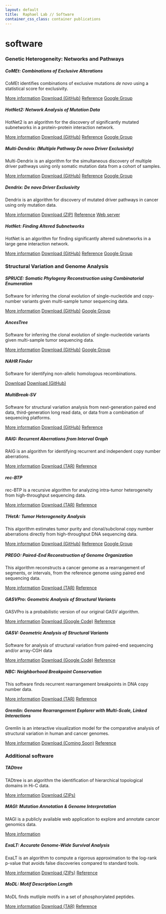 ```yaml
---
layout: default
title:  Raphael Lab // Software
container_css_class: container publications
---
```


# software

### Genetic Heterogeneity: Networks and Pathways

##### CoMEt: Combinations of Exclusive Alterations
CoMEt identifies combinations of exclusive mutations <i>de novo</i> using a statistical score for exclusivity.

<span class="label label-primary">
	<a href="/projects/comet">More information</a>
</span><span class="label label-danger">
	<a href="https://github.com/raphael-group/comet/releases">Download (GitHub)</a>
</span><span class="label label-success">
	<a href="/projects/comet#reference">Reference</a>
</span><span class="label label-warning">
	<a href="https://groups.google.com/forum/#!forum/dendrix">Google Group</a>
</span>

<br/>

##### HotNet2: Network Analysis of Mutation Data
HotNet2 is an algorithm for the discovery of significantly mutated subnetworks in a protein-protein interaction network.

<span class="label label-primary">
	<a href="/projects/hotnet2">More information</a>
</span><span class="label label-danger">
	<a href="https://github.com/raphael-group/hotnet2/releases">Download (GitHub)</a>
</span><span class="label label-success">
	<a href="/projects/hotnet2#reference">Reference</a>
</span><span class="label label-warning">
	<a href="https://groups.google.com/forum/#!forum/hotnet-users">Google Group</a>
</span>

<br/>

##### Multi-Dendrix: (Multiple Pathway De novo Driver Exclusivity)
Multi-Dendrix is an algorithm for the simultaneous discovery of multiple driver pathways using only somatic mutation data from a cohort of samples.

<span class="label label-primary">
	<a href="/projects/multi-dendrix">More information</a>
</span><span class="label label-danger">
	<a href="https://github.com/raphael-group/multi-dendrix">Download (GitHub)</a>
</span><span class="label label-success">
	<a href="/projects/multi-dendrix#reference">Reference</a>
</span><span class="label label-warning">
	<a href="https://groups.google.com/forum/#!forum/dendrix">Google Group</a>
</span>

<br/>

##### Dendrix: De novo Driver Exclusivity
Dendrix is an algorithm for discovery of mutated driver pathways in cancer using only mutation data. 

<span class="label label-primary">
	<a href="/projects/dendrix">More information</a>
</span><span class="label label-danger">
	<a href="http://compbio-research.cs.brown.edu/software/Dendrix/Dendrix_v0.3.zip">Download (ZIP)</a>
</span><span class="label label-success">
	<a href="/projects/dendrix#reference">Reference</a>
</span><span class="label label-info">
	<a href="http://ccmbweb.ccv.brown.edu/dendrix/">Web server</a>
</span>

<br/>

##### HotNet: Finding Altered Subnetworks
HotNet is an algorithm for finding significantly altered subnetworks in a large gene interaction network. 

<span class="label label-primary">
	<a href="/projects/hotnet">More information</a>
</span><span class="label label-danger">
	<a href="https://github.com/raphael-group/hotnet/releases">Download (GitHub)</a>
</span>
<span class="label label-success">
	<a href="/projects/hotnet#reference">Reference</a>
</span><span class="label label-warning">
	<a href="https://groups.google.com/forum/#!forum/hotnet-users">Google Group</a>
</span>

<br/>

### Structural Variation and Genome Analysis

##### SPRUCE: Somatic Phylogeny Reconstruction using Combinatorial Enumeration #####
Software for inferring the clonal evolution of single-nucleotide and copy-number variants given multi-sample tumor sequencing data.

<span class="label label-primary">
	<a href="/projects/spruce">More information</a>
</span><span class="label label-danger">
	<a href="https://github.com/raphael-group/spruce">Download (GitHub)</a>
</span><span class="label label-warning">
	<a href="https://groups.google.com/forum/#!forum/spruce">Google Group</a>

<br/>

##### AncesTree #####
Software for inferring the clonal evolution of single-nucleotide variants given multi-sample tumor sequencing data.

<span class="label label-primary">
	<a href="/projects/ancestree">More information</a>
</span><span class="label label-danger">
	<a href="https://github.com/raphael-group/AncesTree">Download (GitHub)</a>
</span><span class="label label-warning">
	<a href="https://groups.google.com/forum/#!forum/ancestree">Google Group</a>

<br/>

##### NAHR Finder #####
Software for identifying non-allelic homologous recombinations.

<span class="label label-danger">
	<a href="http://compbio-research.cs.brown.edu/software/NAHR/NAHR_finder-0.0.1.tar.gz">Download</a>
</span><span class="label label-danger">
	<a href="https://github.com/mmp3/detect-NAHR">Download (GitHub)</a>
</span>

<br/>

##### MultiBreak-SV
Software for structural variation analysis from next-generation paired end data, third-generation
long read data, or data from a combination of sequencing platforms.

<span class="label label-primary">
	<a href="/projects/multibreaksv">More information</a>
</span><span class="label label-danger">
	<a href="https://github.com/raphael-group/multibreak-sv">Download (GitHub)</a>
</span><span class="label label-success">
	<a href="/projects/multibreaksv#reference">Reference</a>
</span>

<br/>

##### RAIG: Recurrent Aberrations from Interval Graph
RAIG is an algorithm for identifying recurrent and independent copy number aberrations.

<span class="label label-primary">
	<a href="/projects/raig">More information</a>
</span><span class="label label-danger">
	<a href="http://compbio-research.cs.brown.edu/software/RAIG/RAIG_1.02.tar.gz">Download (TAR)</a>
</span><span class="label label-success">
	<a href="/projects/raig#reference">Reference</a>
</span>

<br/>


##### rec-BTP
rec-BTP is a recursive algorithm for analyzing intra-tumor heterogeneity from high-throughput sequencing data.

<span class="label label-primary">
	<a href="/projects/btp">More information</a>
</span><span class="label label-danger">
	<a href="http://compbio-research.cs.brown.edu/software/BTP/rec-btp-1.0.tar.gz">Download (TAR)</a>
</span><span class="label label-success">
	<a href="/projects/btp#reference">Reference</a>
</span>

<br/>

##### THetA: Tumor Heterogeneity Analysis
This algorithm estimates tumor purity and clonal/subclonal copy number aberrations directly from high-throughput DNA sequencing data.

<span class="label label-primary">
	<a href="/projects/theta">More information</a>
</span><span class="label label-danger">
	<a href="https://github.com/raphael-group/THetA">Download (GitHub)</a>
</span><span class="label label-success">
	<a href="/projects/theta#reference">Reference</a>
</span><span class="label label-warning">
	<a href="https://groups.google.com/forum/#!forum/theta-users">Google Group</a>
</span>

<br/>

##### PREGO: Paired-End Reconstruction of Genome Organization
This algorithm reconstructs a cancer genome as a rearrangement of segments, or intervals, from the reference genome using paired end sequencing data.

<span class="label label-primary">
	<a href="/projects/prego">More information</a>
</span><span class="label label-danger">
	<a href="http://compbio-research.cs.brown.edu/software/PREGO/PREGO_1.2.tar.gz">Download (TAR)</a>
</span><span class="label label-success">
	<a href="/projects/prego#reference">Reference</a>
</span>

<br/>

##### GASVPro: Geometric Analysis of Structural Variants
GASVPro is a probabilistic version of our original GASV algorithm.

<span class="label label-primary">
	<a href="/projects/gasv">More information</a>
</span><span class="label label-danger">
	<a href="http://code.google.com/p/gasv/">Download (Google Code)</a>
</span><span class="label label-success">
	<a href="/projects/gasv#reference">Reference</a>
</span>

<br/>

##### GASV: Geometric Analysis of Structural Variants
Software for analysis of structural variation from paired-end sequencing and/or array-CGH data

<span class="label label-primary">
	<a href="/projects/gasv">More information</a>
</span><span class="label label-danger">
	<a href="http://code.google.com/p/gasv/">Download (Google Code)</a>
</span><span class="label label-success">
	<a href="/projects/gasv#reference">Reference</a>
</span>

<br/>

##### NBC: Neighborhood Breakpoint Conservation
This software finds recurrent rearrangement breakpoints in DNA copy number data.

<span class="label label-primary">
	<a href="/projects/nbc">More information</a>
</span><span class="label label-danger">
	<a href="http://compbio-research.cs.brown.edu/software/NBC/NBCcode.tgz">Download (TAR)</a>
</span><span class="label label-success">
	<a href="/projects/nbc#reference">Reference</a>
</span>

<br/>

##### Gremlin: Genome Rearrangement Explorer with Multi-Scale, Linked Interactions
Gremlin is an interactive visualization model for the comparative analysis of structural variation in human and cancer genomes.

<span class="label label-primary">
	<a href="/projects/gremlin">More information</a>
</span><span class="label label-danger">
	<a href="/projects/gremlin#download">Download (Coming Soon)</a>
</span><span class="label label-success">
	<a href="/projects/gremlin#reference">Reference</a>
</span>

<br/>


### Additional software

##### TADtree
TADtree is an algorithm the identification of hierarchical topological domains in Hi-C data.

<span class="label label-primary">
	<a href="/projects/tadtree">More information</a>
</span><span class="label label-danger">
	<a href="/projects/tadtree#download">Download (ZIPs)</a>
</span>

<br/>

##### MAGI: Mutation Annotation & Genome Interpretation
MAGI is a publicly available web application to explore and annotate cancer genomics data.

<span class="label label-primary">
	<a href="http://magi.brown.edu">More information</a>
</span>

<br/>

##### ExaLT: Accurate Genome-Wide Survival Analysis
ExaLT is an algorithm to compute a rigorous approximation to the log-rank p-value that avoids false discoveries compared to standard tools.

<span class="label label-primary">
	<a href="/projects/survival">More information</a>
</span><span class="label label-danger">
	<a href="/projects/survival#download">Download (ZIPs)</a>
</span><span class="label label-success">
	<a href="/projects/survival#reference">Reference</a>
</span>

<br/>

##### MoDL: Motif Description Length
MoDL finds mutliple motifs in a set of phosphorylated peptides.

<span class="label label-primary">
	<a href="/projects/modl">More information</a>
</span><span class="label label-danger">
	<a href="http://compbio-research.cs.brown.edu/software/MoDL/MoDL.tar.gz">Download (TAR)</a>
</span><span class="label label-success">
	<a href="/projects/modl#reference">Reference</a>
</span>

<br/>


